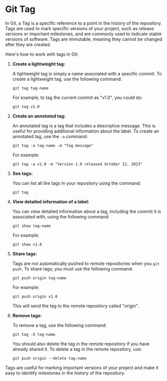 # Git Tag

In Git, a Tag is a specific reference to a point in the history of the repository. Tags are used to mark specific versions of your project, such as release versions or important milestones, and are commonly used to indicate stable versions of software. Tags are immutable, meaning they cannot be changed after they are created.

Here's how to work with tags in Git:

1. **Create a lightweight tag:**

     A lightweight tag is simply a name associated with a specific commit. To create a lightweight tag, use the following command:

     ```shell
     git tag tag-name
     ```

     For example, to tag the current commit as "v1.0", you could do:

     ```shell
     git tag v1.0
     ```

2. **Create an annotated tag:**

     An annotated tag is a tag that includes a descriptive message. This is useful for providing additional information about the label. To create an annotated tag, use the `-a` command:

     ```shell
     git tag -a tag-name -m "Tag message"
     ```

     For example:

     ```shell
     git tag -a v1.0 -m "Version 1.0 released October 22, 2023"
     ```

3. **See tags:**

     You can list all the tags in your repository using the command:

     ```shell
     git tag
     ```

4. **View detailed information of a label:**

     You can view detailed information about a tag, including the commit it is associated with, using the following command:

     ```shell
     git show tag-name
     ```

     For example:

     ```shell
     git show v1.0
     ```

5. **Share tags:**

     Tags are not automatically pushed to remote repositories when you `git push`. To share tags, you must use the following command:

     ```shell
     git push origin tag-name
     ```

     For example:

     ```shell
     git push origin v1.0
     ```

     This will send the tag to the remote repository called "origin".

6. **Remove tags:**

     To remove a tag, use the following command:

     ```shell
     git tag -d tag-name
     ```

     You should also delete the tag in the remote repository if you have already shared it. To delete a tag in the remote repository, use:

     ```shell
     git push origin --delete tag-name
     ```

Tags are useful for marking important versions of your project and make it easy to identify milestones in the history of the repository.
